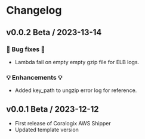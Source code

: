 # Changelog
## v0.0.2 Beta / 2023-13-14

### 🧰 Bug fixes 🧰
- Lambda fail on empty empty gzip file for ELB logs.

### 💡 Enhancements 💡
- Added key_path to ungzip error log for reference.

## v0.0.1 Beta / 2023-12-12

- First release of Coralogix AWS Shipper
- Updated template version
